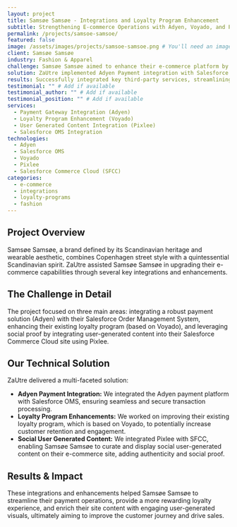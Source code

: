 ```yaml
---
layout: project
title: Samsøe Samsøe - Integrations and Loyalty Program Enhancement
subtitle: Strengthening E-commerce Operations with Adyen, Voyado, and Pixlee
permalink: /projects/samsoe-samsoe/
featured: false
image: /assets/images/projects/samsoe-samsoe.png # You'll need an image
client: Samsøe Samsøe
industry: Fashion & Apparel
challenge: Samsøe Samsøe aimed to enhance their e-commerce platform by integrating a new payment solution, improving their existing loyalty program, and incorporating social user-generated content.
solution: ZaUtre implemented Adyen Payment integration with Salesforce OMS, enhanced their Voyado-based loyalty program, and integrated social user-generated content with SFCC using Pixlee.
results: Successfully integrated key third-party services, streamlining payments, enriching the loyalty program, and leveraging social content to enhance the online shopping experience.
testimonial: "" # Add if available
testimonial_author: "" # Add if available
testimonial_position: "" # Add if available
services:
  - Payment Gateway Integration (Adyen)
  - Loyalty Program Enhancement (Voyado)
  - User Generated Content Integration (Pixlee)
  - Salesforce OMS Integration
technologies:
  - Adyen
  - Salesforce OMS
  - Voyado
  - Pixlee
  - Salesforce Commerce Cloud (SFCC)
categories:
  - e-commerce
  - integrations
  - loyalty-programs
  - fashion
---
```


## Project Overview

Samsøe Samsøe, a brand defined by its Scandinavian heritage and wearable aesthetic, combines Copenhagen street style with a quintessential Scandinavian spirit. ZaUtre assisted Samsøe Samsøe in upgrading their e-commerce capabilities through several key integrations and enhancements.

## The Challenge in Detail

The project focused on three main areas: integrating a robust payment solution (Adyen) with their Salesforce Order Management System, enhancing their existing loyalty program (based on Voyado), and leveraging social proof by integrating user-generated content into their Salesforce Commerce Cloud site using Pixlee.

## Our Technical Solution

ZaUtre delivered a multi-faceted solution:

- **Adyen Payment Integration:** We integrated the Adyen payment platform with Salesforce OMS, ensuring seamless and secure transaction processing.
- **Loyalty Program Enhancements:** We worked on improving their existing loyalty program, which is based on Voyado, to potentially increase customer retention and engagement.
- **Social User Generated Content:** We integrated Pixlee with SFCC, enabling Samsøe Samsøe to curate and display social user-generated content on their e-commerce site, adding authenticity and social proof.

## Results & Impact

These integrations and enhancements helped Samsøe Samsøe to streamline their payment operations, provide a more rewarding loyalty experience, and enrich their site content with engaging user-generated visuals, ultimately aiming to improve the customer journey and drive sales.